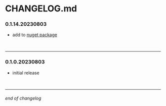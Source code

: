 # CHANGELOG.md

<!--
this is a template and always be on top
### MAJOR.MINOR.PATCH.YYYYMMDD

- foo
- bar:
    - baz

<br>

---
-->

### 0.1.14.20230803

- add to [nuget package](https://www.nuget.org/packages/prthg.prthgcs)

<br>

---

### 0.1.0.20230803

- initial release

<br>

---

###### end of changelog